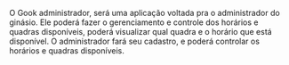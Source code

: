 O Gook administrador, será uma aplicação voltada pra o administrador do ginásio. Ele poderá fazer o gerenciamento e controle dos horários e quadras disponíveis, poderá visualizar qual quadra e o horário que está disponível. O administrador fará seu cadastro, e poderá controlar os horários e quadras disponíveis.
